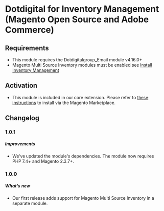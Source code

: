 # Dotdigital for Inventory Management (Magento Open Source and Adobe Commerce)

## Requirements
- This module requires the Dotdigitalgroup_Email module v4.16.0+
- Magento Multi Source Inventory modules must be enabled see [Install Inventory Management](https://devdocs.magento.com/extensions/inventory-management/)

## Activation
- This module is included in our core extension. Please refer to [these instructions](https://github.com/dotmailer/dotmailer-magento2-extension#installation) to install via the Magento Marketplace.

## Changelog

### 1.0.1

##### Improvements
- We've updated the module's dependencies. The module now requires PHP 7.4+ and Magento 2.3.7+.

### 1.0.0

##### What's new
- Our first release adds support for Magento Multi Source Inventory in a separate module.
